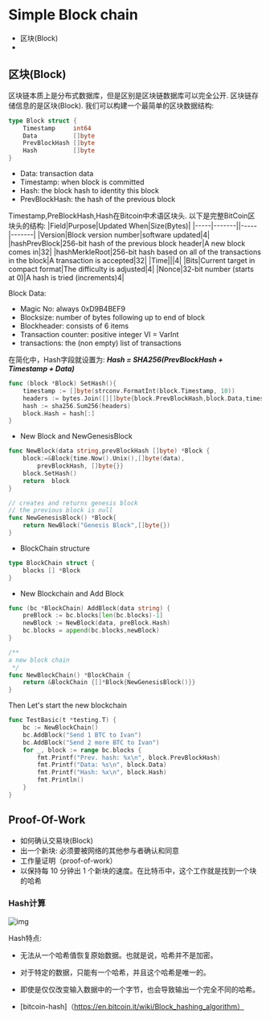 # Simple Block chain

- 区块(Block)
- 

## 区块(Block)

区块链本质上是分布式数据库，但是区别是区块链数据库可以完全公开.
区块链存储信息的是区块(Block). 我们可以构建一个最简单的区块数据结构:
```go 
type Block struct {
	Timestamp     int64
	Data          []byte
	PrevBlockHash []byte
	Hash          []byte
}
```

- Data: transaction data
- Timestamp: when block is committed
- Hash: the block hash to identity this block
- PrevBlockHash: the hash of the previous block

Timestamp,PreBlockHash,Hash在Bitcoin中术语区块头.
以下是完整BitCoin区块头的结构:
|Field|Purpose|Updated When|Size(Bytes)|
|-----|-------||-----|-------|
|Version|Block version number|software updated|4|
|hashPrevBlock|256-bit hash of the previous block header|A new block comes in|32|
|hashMerkleRoot|256-bit hash based on all of the transactions in the block|A transaction is accepted|32|
|Time|||4|
|Bits|Current target in compact format|The difficulty is adjusted|4|
|Nonce|32-bit number (starts at 0)|A hash is tried (increments)4|

Block Data:
- Magic No: always 0xD9B4BEF9
- Blocksize: number of bytes following up to end of block
- Blockheader: consists of 6 items
- Transaction counter: positive integer VI = VarInt
- transactions: the (non empty) list of transactions

在简化中，Hash字段就设置为: ***Hash = SHA256(PrevBlockHash + Timestamp + Data)***

```go
func (block *Block) SetHash(){
	timestamp := []byte(strconv.FormatInt(block.Timestamp, 10))
	headers := bytes.Join([][]byte{block.PrevBlockHash,block.Data,timestamp},[]byte{})
	hash := sha256.Sum256(headers)
	block.Hash = hash[:]
}
```

- New Block and NewGenesisBlock 

```go 
func NewBlock(data string,prevBlockHash []byte) *Block {
	block:=&Block{time.Now().Unix(),[]byte(data),
		prevBlockHash, []byte{}}
	block.SetHash()
	return  block
}

// creates and returns genesis block
// the previous block is null
func NewGenesisBlock() *Block{
	return NewBlock("Genesis Block",[]byte{})
}
```

- BlockChain structure

```go 
type BlockChain struct {
	blocks [] *Block
}
```

- New Blockchain and Add Block

```go 
func (bc *BlockChain) AddBlock(data string) {
	preBlock := bc.blocks[len(bc.blocks)-1]
	newBlock := NewBlock(data, preBlock.Hash)
	bc.blocks = append(bc.blocks,newBlock)
}

/**
a new block chain
 */
func NewBlockChain() *BlockChain {
	return &BlockChain {[]*Block{NewGenesisBlock()}}
}
```

Then Let's start the new blockchain

```go 
func TestBasic(t *testing.T) {
	bc := NewBlockChain()
	bc.AddBlock("Send 1 BTC to Ivan")
	bc.AddBlock("Send 2 more BTC to Ivan")
	for _, block := range bc.blocks {
		fmt.Printf("Prev. hash: %x\n", block.PrevBlockHash)
		fmt.Printf("Data: %s\n", block.Data)
		fmt.Printf("Hash: %x\n", block.Hash)
		fmt.Println()
	}
}
```

## Proof-Of-Work

- 如何确认交易块(Block)
- 出一个新块: 必须要被网络的其他参与者确认和同意
- 工作量证明（proof-of-work）
- 以保持每 10 分钟出 1 个新块的速度。在比特币中，这个工作就是找到一个块的哈希

### Hash计算
![img](http://upload-images.jianshu.io/upload_images/127313-e9b0730b1798704d.png?imageMogr2/auto-orient/strip|imageView2/2/w/1240)


Hash特点:
- 无法从一个哈希值恢复原始数据。也就是说，哈希并不是加密。
- 对于特定的数据，只能有一个哈希，并且这个哈希是唯一的。
- 即使是仅仅改变输入数据中的一个字节，也会导致输出一个完全不同的哈希。

- [bitcoin-hash]（https://en.bitcoin.it/wiki/Block_hashing_algorithm）